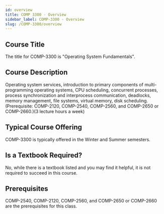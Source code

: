 ```yaml
---
id: overview
title: COMP 3300 - Overview
sidebar_label: COMP-3300 - Overview
slug: /COMP-3300/overview
---
```


## Course Title

The title for COMP-3300 is "Operating System Fundamentals".

## Course Description

Operating system services, introduction to primary components of multi-programming operating systems, CPU scheduling, concurrent processes, process synchronization and interprocess communication, deadlocks, memory management, file systems, virtual memory, disk scheduling. (Prerequisite: COMP-2120, COMP-2540, COMP-2560, and COMP-2650 or COMP-2660.)(3 lecture hours a week)

## Typical Course Offering

COMP-3300 is typically offered in the Winter and Summer semesters.

## Is a Textbook Required?

No, while there is a textbook listed and you may find it helpful, it is not required to succeed in this course.

## Prerequisites

COMP-2540, COMP-2120, COMP-2560, and COMP-2650 or COMP-2660 are the prerequisites for this class.

